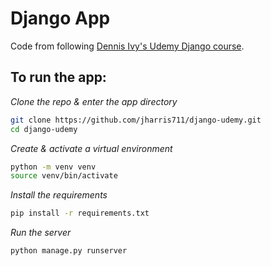 # Django App

Code from following [Dennis Ivy's Udemy Django course](https://www.udemy.com/course/python-django-2021-complete-course/).

## To run the app:

_*Clone the repo & enter the app directory*_

```bash
git clone https://github.com/jharris711/django-udemy.git
cd django-udemy
```

_*Create & activate a virtual environment*_

```bash
python -m venv venv
source venv/bin/activate
```

_*Install the requirements*_

```bash
pip install -r requirements.txt
```

_*Run the server*_

```bash
python manage.py runserver
```
